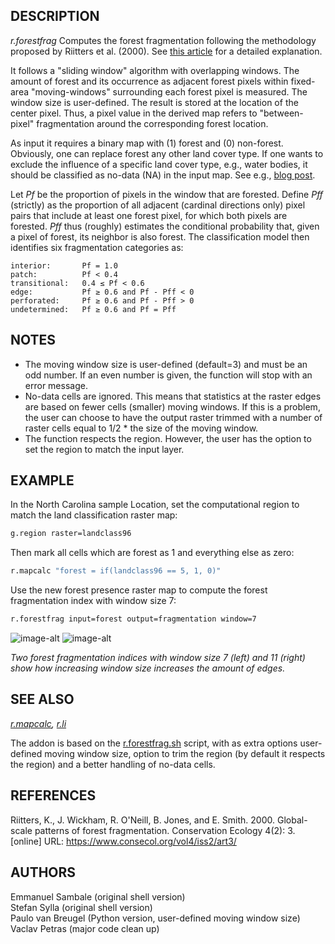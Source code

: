 ## DESCRIPTION

*r.forestfrag* Computes the forest fragmentation following the
methodology proposed by Riitters et al. (2000). See [this
article](https://www.ecologyandsociety.org/vol4/iss2/art3/) for a
detailed explanation.

It follows a "sliding window" algorithm with overlapping windows. The
amount of forest and its occurrence as adjacent forest pixels within
fixed-area "moving-windows" surrounding each forest pixel is measured.
The window size is user-defined. The result is stored at the location of
the center pixel. Thus, a pixel value in the derived map refers to
"between-pixel" fragmentation around the corresponding forest location.

As input it requires a binary map with (1) forest and (0) non-forest.
Obviously, one can replace forest any other land cover type. If one
wants to exclude the influence of a specific land cover type, e.g.,
water bodies, it should be classified as no-data (NA) in the input map.
See e.g., [blog
post](https://pvanb.wordpress.com/2016/03/25/update-of-r-forestfrag-addon/).

Let *Pf* be the proportion of pixels in the window that are forested.
Define *Pff* (strictly) as the proportion of all adjacent (cardinal
directions only) pixel pairs that include at least one forest pixel, for
which both pixels are forested. *Pff* thus (roughly) estimates the
conditional probability that, given a pixel of forest, its neighbor is
also forest. The classification model then identifies six fragmentation
categories as:

```text
interior:       Pf = 1.0
patch:          Pf < 0.4
transitional:   0.4 ≤ Pf < 0.6
edge:           Pf ≥ 0.6 and Pf - Pff < 0
perforated:     Pf ≥ 0.6 and Pf - Pff > 0
undetermined:   Pf ≥ 0.6 and Pf = Pff
```

## NOTES

- The moving window size is user-defined (default=3) and must be an
    odd number. If an even number is given, the function will stop with
    an error message.
- No-data cells are ignored. This means that statistics at the raster
    edges are based on fewer cells (smaller) moving windows. If this is
    a problem, the user can choose to have the output raster trimmed
    with a number of raster cells equal to 1/2 \* the size of the moving
    window.
- The function respects the region. However, the user has the option
    to set the region to match the input layer.

## EXAMPLE

In the North Carolina sample Location, set the computational region to
match the land classification raster map:

```sh
g.region raster=landclass96
```

Then mark all cells which are forest as 1 and everything else as zero:

```sh
r.mapcalc "forest = if(landclass96 == 5, 1, 0)"
```

Use the new forest presence raster map to compute the forest
fragmentation index with window size 7:

```sh
r.forestfrag input=forest output=fragmentation window=7
```

![image-alt](r_forestfrag_window_7.png)
![image-alt](r_forestfrag_window_11.png)

*Two forest fragmentation indices with window size 7 (left) and 11
(right) show how increasing window size increases the amount of edges.*

## SEE ALSO

*[r.mapcalc](https://grass.osgeo.org/grass-stable/manuals/r.mapcalc.html),
[r.li](https://grass.osgeo.org/grass-stable/manuals/r.li.html)*

The addon is based on the
[r.forestfrag.sh](https://grasswiki.osgeo.org/wiki/AddOns/GRASS_6#r.forestfrag)
script, with as extra options user-defined moving window size, option to
trim the region (by default it respects the region) and a better
handling of no-data cells.

## REFERENCES

Riitters, K., J. Wickham, R. O'Neill, B. Jones, and E. Smith. 2000.
Global-scale patterns of forest fragmentation. Conservation Ecology
4(2): 3. \[online\] URL: <https://www.consecol.org/vol4/iss2/art3/>

## AUTHORS

Emmanuel Sambale (original shell version)  
Stefan Sylla (original shell version)  
Paulo van Breugel (Python version, user-defined moving window size)  
Vaclav Petras (major code clean up)
